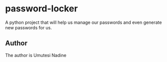 # password-locker
A python project that will help us manage our passwords and even generate new passwords for us.
## Author
The author is Umutesi Nadine
